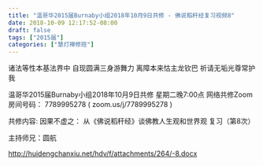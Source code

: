 ```yaml
---
title: "温哥华2015届Burnaby小组2018年10月9日共修 - 佛说稻秆经复习视频8"
date: 2018-10-09 12:17:52-08:00
draft: false
tags: ["2015届"]
categories: ["慧灯禅修班"]
---
```

诸法等性本基法界中 自现圆满三身游舞力
离障本来怙主龙钦巴 祈请无垢光尊常护我

温哥华2015届Burnaby小组2018年10月9日共修
星期二晚7:00点
网络共修Zoom房间号码： 7789995278 ( zoom.us/j/7789995278 )

共修内容:
因果不虚之：
从《佛说稻秆经》谈佛教人生观和世界观 复习（第8次）

主持师兄：圆航


http://huidengchanxiu.net/hdv/f/attachments/264/-8.docx

